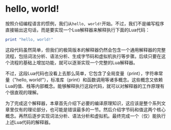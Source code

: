 # hello, world!

按照介绍编程语言的惯例，我们从`hello, world!`开始。不过，我们不是编写程序直接输出这句话，而是要实现一个Lua解释器来解释执行下面的Lua代码：

```lua
print "hello, world!"
```

这段代码虽然简单，但我们的极简版本的解释器仍然会包含一个通用解释器的完整流程，包括词法分析、语法分析、生成字节码和虚拟机执行等步骤。后续只要在这个流程的基础上增加功能，就可以逐渐实现一个完整的Lua解释器。

不过，这段Lua代码也没看上去那么简单，它包含了全局变量（print），字符串常量（"hello, world!"），标准库（print）和函数调用等诸多概念。这些概念又依赖Lua的值、栈等内部概念。能够解释执行这段代码，就可以对解释器的工作原理有个很直观的理解。

为了完成这个解释器，本章首先介绍下必要的编译原理知识，这应该是整个系列文章里仅有的理论部分，也可能是错误最多的一节。然后介绍字节码和值这两个核心概念。再然后逐步实现词法分析、语法分析和虚拟机。最终完成一个（仅）能执行上述Lua代码的解释器。
